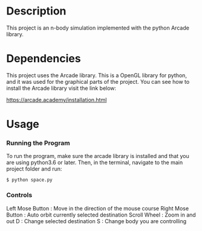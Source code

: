 # Description

This project is an n-body simulation implemented with the python Arcade library.

# Dependencies

This project uses the Arcade library. This is a OpenGL library for python, and it was used for the graphical parts of the project. You can see how to install the Arcade library visit the link below:  

https://arcade.academy/installation.html

# Usage

### Running the Program

To run the program, make sure the arcade library is installed and that you are using python3.6 or later. Then, in the terminal, navigate to the main project folder and run: 

```
$ python space.py
```
 

### Controls

Left Mose Button  : Move in the direction of the mouse course
Right Mose Button : Auto orbit currently selected destination
Scroll Wheel			: Zoom in and out
D 								: Change selected destination
S                 : Change body you are controlling
